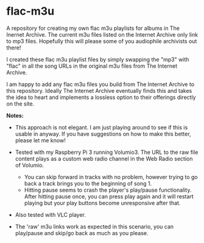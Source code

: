 # flac-m3u
A repository for creating my own flac m3u playlists for albums in The Inernet Archive. The current m3u files listed on the Internet Archive only link to mp3 files. Hopefully this will please some of you audiophile archivists out there! 

I created these flac m3u playlist files by simply swapping the "mp3" with "flac" in all the song URLs in the original m3u files from The Internet Archive. 

I am happy to add any flac m3u files you build from The Internet Archive to this repository. Ideally The Internet Archive eventually finds this and takes the idea to heart and implements a lossless option to their offerings directly on the site. 


**Notes:**
- This approach is not elegant. I am just playing around to see if this is usable in anyway. If you have suggestions on how to make this better, please let me know!

- Tested with my Raspberry Pi 3 running Volumio3. The URL to the raw file content plays as a custom web radio channel in the Web Radio section of Volumio. 
  - You can skip forward in tracks with no problem, however trying to go back a track brings you to the beginning of song 1.
  - Hitting pause seems to crash the player's play/pause functionality. After hitting pause once, you can press play again and it will restart playing but your play buttons become unresponsive after that.   

- Also tested with VLC player. 
-   The 'raw' m3u links work as expected in this scenario, you can play/pause and skip/go back as much as you please. 

